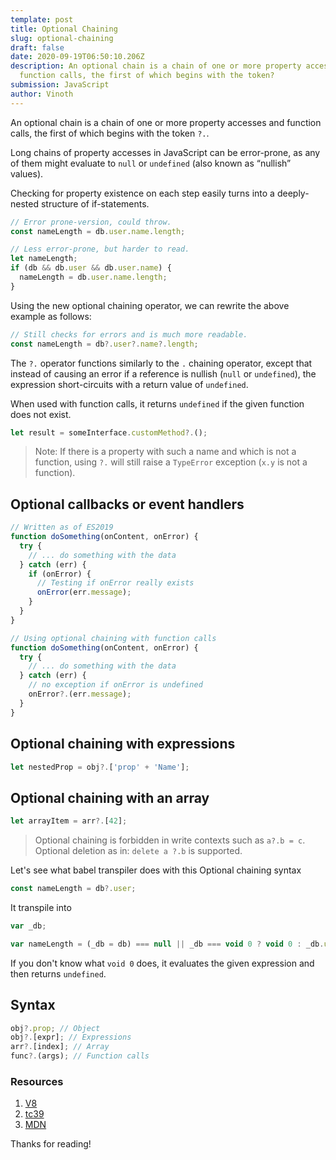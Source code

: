```yaml
---
template: post
title: Optional Chaining
slug: optional-chaining
draft: false
date: 2020-09-19T06:50:10.206Z
description: An optional chain is a chain of one or more property accesses and
  function calls, the first of which begins with the token?
submission: JavaScript
author: Vinoth
---
```

An optional chain is a chain of one or more property accesses and function calls, the first of which begins with the token `?.`.

Long chains of property accesses in JavaScript can be error-prone, as any of them might evaluate to `null` or `undefined` (also known as “nullish” values).

Checking for property existence on each step easily turns into a deeply-nested structure of if-statements.

```js
// Error prone-version, could throw.
const nameLength = db.user.name.length;

// Less error-prone, but harder to read.
let nameLength;
if (db && db.user && db.user.name) {
  nameLength = db.user.name.length;
}
```

Using the new optional chaining operator, we can rewrite the above example as follows:

```js
// Still checks for errors and is much more readable.
const nameLength = db?.user?.name?.length;
```

The `?.` operator functions similarly to the `.` chaining operator, except that instead of causing an error if a reference is nullish (`null` or `undefined`), the expression short-circuits with a return value of `undefined`.

When used with function calls, it returns `undefined` if the given function does not exist.

```js
let result = someInterface.customMethod?.();
```

> Note: If there is a property with such a name and which is not a function, using `?.` will still raise a `TypeError` exception (`x.y` is not a function).

## Optional callbacks or event handlers

```js
// Written as of ES2019
function doSomething(onContent, onError) {
  try {
    // ... do something with the data
  } catch (err) {
    if (onError) {
      // Testing if onError really exists
      onError(err.message);
    }
  }
}
```

```js
// Using optional chaining with function calls
function doSomething(onContent, onError) {
  try {
    // ... do something with the data
  } catch (err) {
    // no exception if onError is undefined
    onError?.(err.message);
  }
}
```

## Optional chaining with expressions

```js
let nestedProp = obj?.['prop' + 'Name'];
```

## Optional chaining with an array

```js
let arrayItem = arr?.[42];
```

> Optional chaining is forbidden in write contexts such as `a?.b = c`.
> Optional deletion as in: `delete a ?.b` is supported.

Let's see what babel transpiler does with this Optional chaining syntax

```js
const nameLength = db?.user;
```

It transpile into

```js
var _db;

var nameLength = (_db = db) === null || _db === void 0 ? void 0 : _db.user;
```

If you don't know what `void 0` does, it evaluates the given expression and then returns `undefined`.

## Syntax

```js
obj?.prop; // Object
obj?.[expr]; // Expressions
arr?.[index]; // Array
func?.(args); // Function calls
```

### Resources

1. [V8](https://v8.dev/features/optional-chaining)
2. [tc39](https://tc39.es/proposal-optional-chaining/)
3. [MDN](https://developer.mozilla.org/en-US/docs/Web/JavaScript/Reference/Operators/Optional_chaining)

Thanks for reading!
